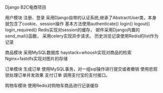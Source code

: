 Django B2C电商项目

用户模块
注册、登录
采用Django自带的认证系统,继承了AbstractUser类，本身就包含了cookie、session操作
基本方法使用authenticate() login() logout() login_required() Redis实现对session的缓存， 邮件采用Django内置的send_mail()函数，
采用celery实现异步请求。 历史浏览记录使用Redis的list作为记录

商品模块
采用MySQL数据库
haystack+whoosh实现对商品的检索
Nginx+fastdfs实现对图片的存储

订单模块
生成订单
使用MySQL事务，对一组sql操作进行提交或者撤销 使用悲观锁处理订单并发效果
支付订单
调用支付宝的支付接口。

购物车模块
使用Redis对购物车商品进行记录缓存
